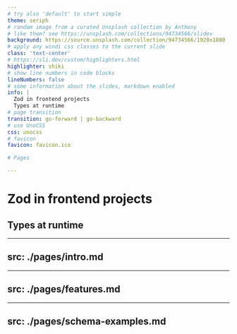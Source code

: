 ```yaml
---
# try also 'default' to start simple
theme: seriph
# random image from a curated Unsplash collection by Anthony
# like them? see https://unsplash.com/collections/94734566/slidev
background: https://source.unsplash.com/collection/94734566/1920x1080
# apply any windi css classes to the current slide
class: 'text-center'
# https://sli.dev/custom/highlighters.html
highlighter: shiki
# show line numbers in code blocks
lineNumbers: false
# some information about the slides, markdown enabled
info: |
  Zod in frontend projects
  Types at runtime
# page transition
transition: go-forward | go-backward
# use UnoCSS
css: unocss
# favicon
favicon: favicon.ico

# Pages

---
```

# Zod in frontend projects

## Types at runtime

---
src: ./pages/intro.md
---

---
src: ./pages/features.md
---

---
src: ./pages/schema-examples.md
---
